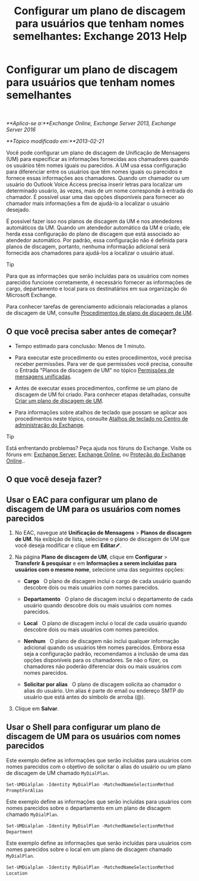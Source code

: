 ﻿---
title: 'Configurar um plano de discagem para usuários que tenham nomes semelhantes: Exchange 2013 Help'
TOCTitle: Configurar um plano de discagem para usuários que tenham nomes semelhantes
ms:assetid: 14783f45-95f5-49de-8215-0a3aef7dc034
ms:mtpsurl: https://technet.microsoft.com/pt-br/library/Bb266943(v=EXCHG.150)
ms:contentKeyID: 51407838
ms.date: 05/22/2018
mtps_version: v=EXCHG.150
ms.translationtype: MT
---

# Configurar um plano de discagem para usuários que tenham nomes semelhantes

 

_**Aplica-se a:**Exchange Online, Exchange Server 2013, Exchange Server 2016_

_**Tópico modificado em:**2013-02-21_

Você pode configurar um plano de discagem de Unificação de Mensagens (UM) para especificar as informações fornecidas aos chamadores quando os usuários têm nomes iguais ou parecidos. A UM usa essa configuração para diferenciar entre os usuários que têm nomes iguais ou parecidos e fornece essas informações aos chamadores. Quando um chamador ou um usuário do Outlook Voice Access precisa inserir letras para localizar um determinado usuário, às vezes, mais de um nome corresponde à entrada do chamador. É possível usar uma das opções disponíveis para fornecer ao chamador mais informações a fim de ajudá-lo a localizar o usuário desejado.

É possível fazer isso nos planos de discagem da UM e nos atendedores automáticos da UM. Quando um atendedor automático da UM é criado, ele herda essa configuração do plano de discagem que está associado ao atendedor automático. Por padrão, essa configuração não é definida para planos de discagem, portanto, nenhuma informação adicional será fornecida aos chamadores para ajudá-los a localizar o usuário atual.


> [!TIP]
> Para que as informações que serão incluídas para os usuários com nomes parecidos funcione corretamente, é necessário fornecer as informações de cargo, departamento e local para os destinatários em sua organização do Microsoft Exchange.



Para conhecer tarefas de gerenciamento adicionais relacionadas a planos de discagem de UM, consulte [Procedimentos de plano de discagem de UM](um-dial-plan-procedures-exchange-2013-help.md).

## O que você precisa saber antes de começar?

  - Tempo estimado para conclusão: Menos de 1 minuto.

  - Para executar este procedimento ou estes procedimentos, você precisa receber permissões. Para ver de que permissões você precisa, consulte o Entrada "Planos de discagem de UM" no tópico [Permissões de mensagens unificadas](unified-messaging-permissions-exchange-2013-help.md).

  - Antes de executar esses procedimentos, confirme se um plano de discagem de UM foi criado. Para conhecer etapas detalhadas, consulte [Criar um plano de discagem de UM](create-a-um-dial-plan-exchange-2013-help.md).

  - Para informações sobre atalhos de teclado que possam se aplicar aos procedimentos neste tópico, consulte [Atalhos de teclado no Centro de administração do Exchange](keyboard-shortcuts-in-the-exchange-admin-center-exchange-online-protection-help.md).


> [!TIP]
> Está enfrentando problemas? Peça ajuda nos fóruns do Exchange. Visite os fóruns em: <A href="https://go.microsoft.com/fwlink/p/?linkid=60612">Exchange Server</A>, <A href="https://go.microsoft.com/fwlink/p/?linkid=267542">Exchange Online</A>, ou <A href="https://go.microsoft.com/fwlink/p/?linkid=285351">Proteção do Exchange Online</A>..



## O que você deseja fazer?

## Usar o EAC para configurar um plano de discagem de UM para os usuários com nomes parecidos

1.  No EAC, navegue até **Unificação de Mensagens** \> **Planos de discagem de UM**. Na exibição de lista, selecione o plano de discagem de UM que você deseja modificar e clique em **Editar**![Ícone de edição](images/JJ218640.6f53ccb2-1f13-4c02-bea0-30690e6ea71d(EXCHG.150).gif "Ícone de edição").

2.  Na página **Plano de discagem de UM**, clique em **Configurar** \> **Transferir & pesquisar** e em **Informações a serem incluídas para usuários com o mesmo nome**, selecione uma das seguintes opções:
    
      - **Cargo**   O plano de discagem inclui o cargo de cada usuário quando descobre dois ou mais usuários com nomes parecidos.
    
      - **Departamento**   O plano de discagem inclui o departamento de cada usuário quando descobre dois ou mais usuários com nomes parecidos.
    
      - **Local**   O plano de discagem inclui o local de cada usuário quando descobre dois ou mais usuários com nomes parecidos.
    
      - **Nenhum**   O plano de discagem não inclui qualquer informação adicional quando os usuários têm nomes parecidos. Embora essa seja a configuração padrão, recomendamos a inclusão de uma das opções disponíveis para os chamadores. Se não o fizer, os chamadores não poderão diferenciar dois ou mais usuários com nomes parecidos.
    
      - **Solicitar por alias**   O plano de discagem solicita ao chamador o alias do usuário. Um alias é parte do email ou endereço SMTP do usuário que está antes do símbolo de arroba (@).

3.  Clique em **Salvar**.

## Usar o Shell para configurar um plano de discagem de UM para os usuários com nomes parecidos

Este exemplo define as informações que serão incluídas para usuários com nomes parecidos com o objetivo de solicitar o alias do usuário ou um plano de discagem de UM chamado `MyDialPlan`.

    Set-UMDialplan -Identity MyDialPlan -MatchedNameSelectionMethod PromptForAlias

Este exemplo define as informações que serão incluídas para usuários com nomes parecidos sobre o departamento em um plano de discagem chamado `MyDialPlan`.

    Set-UMDialplan -Identity MyDialPlan -MatchedNameSelectionMethod Department

Este exemplo define as informações que serão incluídas para usuários com nomes parecidos sobre o local em um plano de discagem chamado `MyDialPlan`.

    Set-UMDialplan -Identity MyDialPlan -MatchedNameSelectionMethod Location

